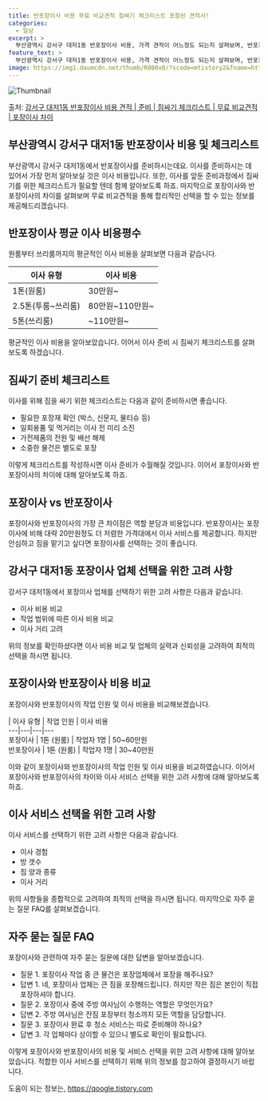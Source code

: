 ```yaml
---
title: 반포장이사 비용 무료 비교견적 짐싸기 체크리스트 포함된 견적서!
categories:
  - 일상
excerpt: >
  부산광역시 강서구 대저1동 반포장이사 비용, 가격 견적이 어느정도 되는지 살펴보며, 반포장이사를 준비함에 있어 짐싸기 준비 체크리스트가 무엇인지 보겠습니다. 마지막으로 포장이사와 차이점을 통해 무료 비교견적으로 어떤 것이 더 합리적인 선택인지 공유 드립니다.강서구 대저1동 포장이사 견적 샘플 보기 👈 클릭강서구 대저1동 포장이사 가격 살펴보기 👈 클릭강서구 대저1동 반포장이사 평균 이사 비용평수강서구 대저1동 평균 이사 비용원룸 이사9평 이하 (1톤)30만원~투룸/쓰리룸 이사16평 ~ 20평 (2.5톤)80만원~쓰리룸 이사21평 (5톤) ~110만원~우리집 무료 이사견적 받기 👈 클릭포장 vs 반포장: 두 이사 방식의 큰 차이점이사 전반을 담당하는 포장이사와 일부 작은 짐을 고객이 정리하는 반포장이..
feature_text: >
  부산광역시 강서구 대저1동 반포장이사 비용, 가격 견적이 어느정도 되는지 살펴보며, 반포장이사를 준비함에 있어 짐싸기 준비 체크리스트가 무엇인지 보겠습니다. 마지막으로 포장이사와 차이점을 통해 무료 비교견적으로 어떤 것이 더 합리적인 선택인지 공유 드립니다.강서구 대저1동 포장이사 견적 샘플 보기 👈 클릭강서구 대저1동 포장이사 가격 살펴보기 👈 클릭강서구 대저1동 반포장이사 평균 이사 비용평수강서구 대저1동 평균 이사 비용원룸 이사9평 이하 (1톤)30만원~투룸/쓰리룸 이사16평 ~ 20평 (2.5톤)80만원~쓰리룸 이사21평 (5톤) ~110만원~우리집 무료 이사견적 받기 👈 클릭포장 vs 반포장: 두 이사 방식의 큰 차이점이사 전반을 담당하는 포장이사와 일부 작은 짐을 고객이 정리하는 반포장이..
image: https://img1.daumcdn.net/thumb/R800x0/?scode=mtistory2&fname=https%3A%2F%2Fblog.kakaocdn.net%2Fdn%2Flq3MB%2FbtsHdgzP6K5%2Fjpnnm7m7MTKxgtiCIbLJy0%2Fimg.webp
---
```


![Thumbnail](https://img1.daumcdn.net/thumb/R800x0/?scode=mtistory2&fname=https%3A%2F%2Fblog.kakaocdn.net%2Fdn%2Flq3MB%2FbtsHdgzP6K5%2Fjpnnm7m7MTKxgtiCIbLJy0%2Fimg.webp)

<p>출처: <a href="https://qoogle.tistory.com/9722" rel="dofollow">강서구 대저1동 반포장이사 비용 견적 | 준비 | 짐싸기 체크리스트 | 무료 비교견적 | 포장이사 차이</a> </p>

## 부산광역시 강서구 대저1동 반포장이사 비용 및 체크리스트

부산광역시 강서구 대저1동에서 반포장이사를 준비하시는데요. 이사를 준비하시는 데 있어서 가장 먼저 알아보실 것은 이사 비용입니다. 또한,
이사를 앞둔 준비과정에서 짐싸기를 위한 체크리스트가 필요할 텐데 함께 알아보도록 하죠. 마지막으로 포장이사와 반포장이사의 차이를 살펴보며
무료 비교견적을 통해 합리적인 선택을 할 수 있는 정보를 제공해드리겠습니다.

## **반포장이사 평균 이사 비용평수**

원룸부터 쓰리룸까지의 평균적인 이사 비용을 살펴보면 다음과 같습니다.

이사 유형 | 이사 비용  
---|---  
1톤(원룸) | 30만원~  
2.5톤(투룸~쓰리룸) | 80만원~110만원~  
5톤(쓰리룸) | ~110만원~  
  
평균적인 이사 비용을 알아보았습니다. 이어서 이사 준비 시 짐싸기 체크리스트를 살펴보도록 하겠습니다.

## **짐싸기 준비 체크리스트**

이사를 위해 짐을 싸기 위한 체크리스트는 다음과 같이 준비하시면 좋습니다.

  * 필요한 포장재 확인 (박스, 신문지, 물티슈 등)
  * 일회용품 및 먹거리는 이사 전 미리 소진
  * 가전제품의 전원 및 배선 해제
  * 소중한 물건은 별도로 포장

이렇게 체크리스트를 작성하시면 이사 준비가 수월해질 것입니다. 이어서 포장이사와 반포장이사의 차이에 대해 알아보도록 하죠.

## **포장이사 vs 반포장이사**

포장이사와 반포장이사의 가장 큰 차이점은 역할 분담과 비용입니다. 반포장이사는 포장이사에 비해 대략 20만원정도 더 저렴한 가격대에서 이사
서비스를 제공합니다. 하지만 안심하고 짐을 맡기고 싶다면 포장이사를 선택하는 것이 좋습니다.

## 강서구 대저1동 포장이사 업체 선택을 위한 고려 사항

강서구 대저1동에서 포장이사 업체를 선택하기 위한 고려 사항은 다음과 같습니다.

  * 이사 비용 비교
  * 작업 범위에 따른 이사 비용 비교
  * 이사 거리 고려

위의 정보를 확인하셨다면 이사 비용 비교 및 업체의 실력과 신뢰성을 고려하여 최적의 선택을 하시면 됩니다.

## **포장이사와 반포장이사 비용 비교**

포장이사와 반포장이사의 작업 인원 및 이사 비용을 비교해보겠습니다.

| 이사 유형 | 작업 인원 | 이사 비용  
---|---|---|---  
포장이사 | 1톤 (원룸) | 작업자 1명 | 50~60만원  
반포장이사 | 1톤 (원룸) | 작업자 1명 | 30~40만원  
  
이와 같이 포장이사와 반포장이사의 작업 인원 및 이사 비용을 비교하였습니다. 이어서 포장이사와 반포장이사의 차이와 이사 서비스 선택을 위한
고려 사항에 대해 알아보도록 하죠.

## **이사 서비스 선택을 위한 고려 사항**

이사 서비스를 선택하기 위한 고려 사항은 다음과 같습니다.

  * 이사 경험
  * 방 갯수
  * 짐 양과 종류
  * 이사 거리

위의 사항들을 종합적으로 고려하여 최적의 선택을 하시면 됩니다. 마지막으로 자주 묻는 질문 FAQ를 살펴보겠습니다.

## **자주 묻는 질문 FAQ**

포장이사와 관련하여 자주 묻는 질문에 대한 답변을 알아보겠습니다.

  * 질문 1. 포장이사 작업 중 큰 물건은 포장업체에서 포장을 해주나요?
  * 답변 1. 네, 포장이사 업체는 큰 짐을 포장해드립니다. 하지만 작은 짐은 본인이 직접 포장하셔야 합니다.
  * 질문 2. 포장이사 중에 주방 여사님이 수행하는 역할은 무엇인가요?
  * 답변 2. 주방 여사님은 잔짐 포장부터 청소까지 모든 역할을 담당합니다.
  * 질문 3. 포장이사 완료 후 청소 서비스는 따로 준비해야 하나요?
  * 답변 3. 각 업체마다 상이할 수 있으니 별도로 확인이 필요합니다.

이렇게 포장이사와 반포장이사의 비용 및 서비스 선택을 위한 고려 사항에 대해 알아보았습니다. 적합한 이사 서비스를 선택하기 위해 위의 정보를
참고하여 결정하시기 바랍니다.

 

도움이 되는 정보는, <a href="https://qoogle.tistory.com" rel="dofollow">https://qoogle.tistory.com</a>


